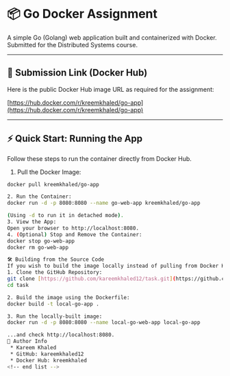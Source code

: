 # 📦 Go Docker Assignment

A simple Go (Golang) web application built and containerized with Docker.
Submitted for the Distributed Systems course.

---

## 🔗 Submission Link (Docker Hub)

Here is the public Docker Hub image URL as required for the assignment:

[https://hub.docker.com/r/kreemkhaled/go-app](https://hub.docker.com/r/kreemkhaled/go-app)

---

## ⚡️ Quick Start: Running the App

Follow these steps to run the container directly from Docker Hub.

1. Pull the Docker Image:
```bash
docker pull kreemkhaled/go-app

2. Run the Container:
docker run -d -p 8080:8080 --name go-web-app kreemkhaled/go-app

(Using -d to run it in detached mode).
3. View the App:
Open your browser to http://localhost:8080.
4. (Optional) Stop and Remove the Container:
docker stop go-web-app
docker rm go-web-app

🛠 Building from the Source Code
If you wish to build the image locally instead of pulling from Docker Hub.
1. Clone the GitHub Repository:
git clone [https://github.com/kareemkhaled12/task.git](https://github.com/kareemkhaled12/task.git)
cd task

2. Build the image using the Dockerfile:
docker build -t local-go-app .

3. Run the locally-built image:
docker run -d -p 8080:8080 --name local-go-web-app local-go-app

...and check http://localhost:8080.
👤 Author Info
 * Kareem Khaled
 * GitHub: kareemkhaled12
 * Docker Hub: kreemkhaled
<!-- end list -->

